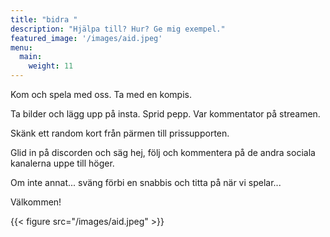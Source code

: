 ```yaml
---
title: "bidra "
description: "Hjälpa till? Hur? Ge mig exempel."
featured_image: '/images/aid.jpeg'
menu:
  main:
    weight: 11
---
```




Kom och spela med oss. Ta med en kompis. 

Ta bilder och lägg upp på insta. Sprid pepp. Var kommentator på streamen.  

Skänk ett random kort från pärmen till prissupporten.

Glid in på discorden och säg hej, följ och kommentera på de andra sociala kanalerna uppe till höger.

Om inte annat... sväng förbi en snabbis och titta på när vi spelar...

Välkommen!

{{< figure src="/images/aid.jpeg" >}}

